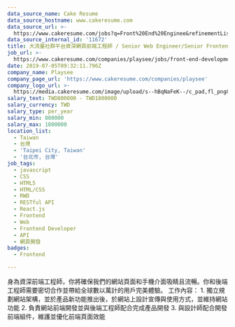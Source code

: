 ```yaml
---
data_source_name: Cake Resume
data_source_hostname: www.cakeresume.com
data_source_url: >-
  https://www.cakeresume.com/jobs?q=Front%20End%20Enginee&refinementList[lang_name][0]=E[…]tech_front-end-development&range[salary_range][min]=1000000
data_source_internal_id: '11672'
title: 大流量社群平台資深網頁前端工程師 / Senior Web Engineer/Senior Frontend Engineer(React.js)
job_url: >-
  https://www.cakeresume.com/companies/playsee/jobs/front-end-development-front-end-engineer
date: 2019-07-05T09:32:11.796Z
company_name: Playsee
company_page_url: 'https://www.cakeresume.com/companies/playsee'
company_logo_url: >-
  https://media.cakeresume.com/image/upload/s--hBqNaFeK--/c_pad,fl_png8,h_200,w_200/v1662550102/zu1cnzpjs3xxtuknddzi.png
salary_text: TWD800000 - TWD1800000
salary_currency: TWD
salary_type: per_year
salary_min: 800000
salary_max: 1800000
location_list:
  - Taiwan
  - 台灣
  - 'Taipei City, Taiwan'
  - '台北市, 台灣'
job_tags:
  - javascript
  - CSS
  - HTML5
  - HTML/CSS
  - RWD
  - RESTful API
  - React.js
  - Frontend
  - Web
  - Frontend Developer
  - API
  - 網頁開發
badges:
  - Frontend

---
```


身為資深前端工程師，你將確保我們的網站頁面和手機介面吸睛且流暢。你和後端工程師需要密切合作並帶給全球數以萬計的用戶完美體驗。 工作內容： 1. 獨立規劃網站架構，並於產品新功能推出後，於網站上設計宣傳與使用方式，並維持網站功能 2. 負責網站前端開發並與後端工程師配合完成產品開發 3. 與設計師配合開發前端組件，維護並優化前端頁面效能